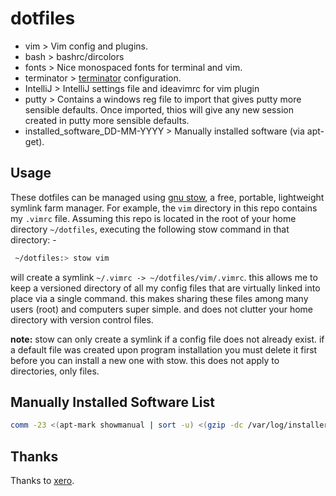# dotfiles

-  vim            > Vim config and plugins.
-  bash           > bashrc/dircolors
-  fonts          > Nice monospaced fonts for terminal and vim.
-  terminator     > [terminator](https://gnometerminator.blogspot.co.uk/p/introduction.html) configuration.
-  IntelliJ       > IntelliJ settings file and ideavimrc for vim plugin
-  putty           > Contains a windows reg file to import that gives putty more sensible defaults. Once imported, thios will give any new session created in putty more sensible defaults.
-  installed_software_DD-MM-YYYY > Manually installed software (via apt-get).

## Usage
These dotfiles can be managed using [gnu stow](http://www.gnu.org/software/stow/), a free, portable, lightweight symlink farm manager.
For example, the `vim` directory in this repo contains my `.vimrc` file. Assuming this repo is located in the root of your home directory `~/dotfiles`, executing the following stow command in that directory: -
```bash
 ~/dotfiles:> stow vim
``` 
will create a symlink `~/.vimrc -> ~/dotfiles/vim/.vimrc`.
 this allows me to keep a versioned directory of all my config files that are virtually linked into place via a single command. this makes sharing these files among many users (root) and computers super simple. and does not clutter your home directory with version control files.

**note:** stow can only create a symlink if a config file does not already exist. if a default file was created upon program installation you must delete it first before you can install a new one with stow. this does not apply to directories, only files.

## Manually Installed Software List

```bash
comm -23 <(apt-mark showmanual | sort -u) <(gzip -dc /var/log/installer/initial-status.gz | sed -n 's/^Package: //p' | sort -u) > /tmp/installed_software_08-03-2018.txt
```

## Thanks
Thanks to [xero](https://github.com/xero/dotfiles).
